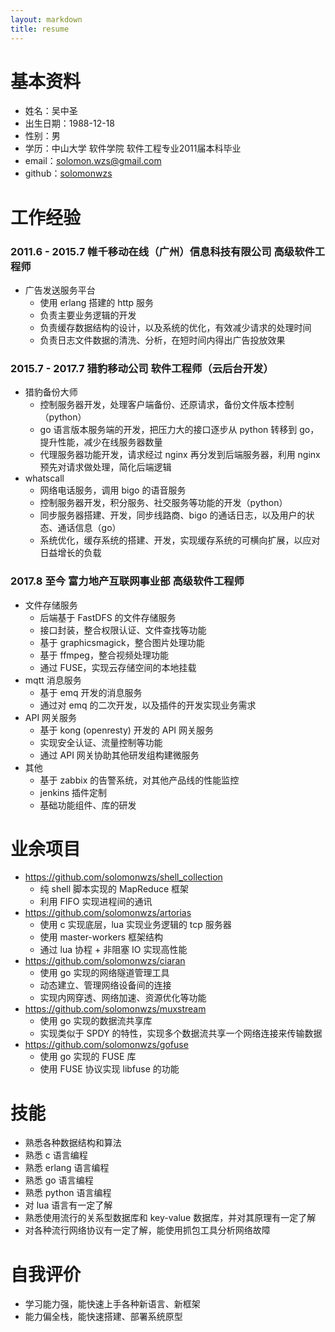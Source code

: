 ```yaml
---
layout: markdown
title: resume
---
```


# 基本资料

* 姓名：吴中圣
* 出生日期：1988-12-18
* 性别：男
* 学历：中山大学 软件学院 软件工程专业2011届本科毕业
* email：solomon.wzs@gmail.com
* github：[solomonwzs](https://github.com/solomonwzs)

# 工作经验

### 2011.6 - 2015.7  帷千移动在线（广州）信息科技有限公司  高级软件工程师

+ 广告发送服务平台
    - 使用 erlang 搭建的 http 服务
    - 负责主要业务逻辑的开发
    - 负责缓存数据结构的设计，以及系统的优化，有效减少请求的处理时间
    - 负责日志文件数据的清洗、分析，在短时间内得出广告投放效果

### 2015.7 - 2017.7 猎豹移动公司 软件工程师（云后台开发）

+ 猎豹备份大师
    - 控制服务器开发，处理客户端备份、还原请求，备份文件版本控制（python）
    - go 语言版本服务端的开发，把压力大的接口逐步从 python 转移到 go，提升性能，减少在线服务器数量
    - 代理服务器功能开发，请求经过 nginx 再分发到后端服务器，利用 nginx 预先对请求做处理，简化后端逻辑
+ whatscall
    - 网络电话服务，调用 bigo 的语音服务
    - 控制服务器开发，积分服务、社交服务等功能的开发（python）
    - 同步服务器搭建、开发，同步线路商、bigo 的通话日志，以及用户的状态、通话信息（go）
    - 系统优化，缓存系统的搭建、开发，实现缓存系统的可横向扩展，以应对日益增长的负载

### 2017.8 至今  富力地产互联网事业部  高级软件工程师

+ 文件存储服务
    - 后端基于 FastDFS 的文件存储服务
    - 接口封装，整合权限认证、文件查找等功能
    - 基于 graphicsmagick，整合图片处理功能
    - 基于 ffmpeg，整合视频处理功能
    - 通过 FUSE，实现云存储空间的本地挂载
+ mqtt 消息服务
    - 基于 emq 开发的消息服务
    - 通过对 emq 的二次开发，以及插件的开发实现业务需求
+ API 网关服务
    - 基于 kong (openresty) 开发的 API 网关服务
    - 实现安全认证、流量控制等功能
    - 通过 API 网关协助其他研发组构建微服务
+ 其他
    - 基于 zabbix 的告警系统，对其他产品线的性能监控
    - jenkins 插件定制
    - 基础功能组件、库的研发

# 业余项目

+ [https://github.com/solomonwzs/shell_collection ](https://github.com/solomonwzs/shell_collection)
    - 纯 shell 脚本实现的 MapReduce 框架
    - 利用 FIFO 实现进程间的通讯
+ [https://github.com/solomonwzs/artorias ](https://github.com/solomonwzs/artorias)
    - 使用 c 实现底层，lua 实现业务逻辑的 tcp 服务器
    - 使用 master-workers 框架结构
    - 通过 lua 协程 + 非阻塞 IO 实现高性能
+ [https://github.com/solomonwzs/ciaran ](https://github.com/solomonwzs/ciaran)
    - 使用 go 实现的网络隧道管理工具
    - 动态建立、管理网络设备间的连接
    - 实现内网穿透、网络加速、资源优化等功能
+ [https://github.com/solomonwzs/muxstream ](https://github.com/solomonwzs/muxstream)
    - 使用 go 实现的数据流共享库
    - 实现类似于 SPDY 的特性，实现多个数据流共享一个网络连接来传输数据
+ [https://github.com/solomonwzs/gofuse ](https://github.com/solomonwzs/gofuse)
    - 使用 go 实现的 FUSE 库
    - 使用 FUSE 协议实现 libfuse 的功能

# 技能

* 熟悉各种数据结构和算法
* 熟悉 c 语言编程
* 熟悉 erlang 语言编程
* 熟悉 go 语言编程
* 熟悉 python 语言编程
* 对 lua 语言有一定了解
* 熟悉使用流行的关系型数据库和 key-value 数据库，并对其原理有一定了解
* 对各种流行网络协议有一定了解，能使用抓包工具分析网络故障

# 自我评价

* 学习能力强，能快速上手各种新语言、新框架
* 能力偏全栈，能快速搭建、部署系统原型
